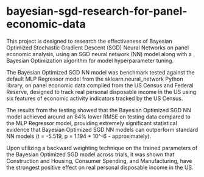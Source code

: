 # bayesian-sgd-research-for-panel-economic-data
This project is designed to research the effectiveness of Bayesian Optimized Stochastic Gradient Descent (SGD) Neural Networks on panel economic analysis, using an SGD neural network (NN) model along with a Bayesian Optimization algorithm for model hyperparameter tuning.

The Bayesian Optimized SGD NN model was benchmark tested against the default MLP Regressor model from the sklearn.neural_network Python library, on panel economic data compiled from the US Census and Federal Reserve, designed to track real personal disposable income in the US using six features of economic activity indicators tracked by the US Census.

The results from the testing showed that the Bayesian Optimized SGD NN model achieved around an 84% lower RMSE on testing data compared to the MLP Regressor model, providing extremely significant statistical evidence that Bayesian Optimized SGD NN models can outperform standard NN models (t = -5.519, p = 1.194 * 10^-6 - approximately).

Upon utilizing a backward weighting technique on the trained parameters of the Bayesian Optimized SGD model across trials, it was shown that Construction and Housing, Consumer Spending, and Manufacturing, have the strongest positive effect on real personal disposable income in the US.

